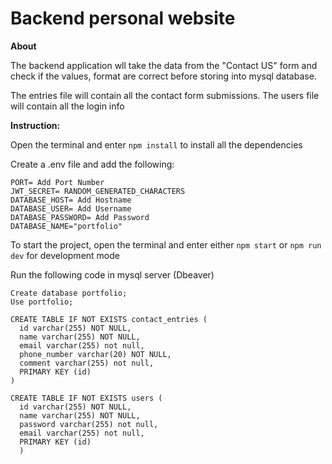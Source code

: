 # Backend personal website
**About**

The backend application wll take the data from the "Contact US" form and check if the values, format are correct before storing into mysql database. 

The entries file will contain all the contact form submissions. The users file will contain all the login info

**Instruction:**

Open the terminal and enter `npm install` to install all the dependencies

Create a .env file and add the following:
    
```
PORT= Add Port Number
JWT_SECRET= RANDOM_GENERATED_CHARACTERS
DATABASE_HOST= Add Hostname
DATABASE_USER= Add Username
DATABASE_PASSWORD= Add Password
DATABASE_NAME="portfolio"
```

To start the project, open the terminal and enter either `npm start` or `npm run dev` for development mode


Run the following code in mysql server (Dbeaver)
```
Create database portfolio;
Use portfolio;

CREATE TABLE IF NOT EXISTS contact_entries (
  id varchar(255) NOT NULL,
  name varchar(255) NOT NULL,
  email varchar(255) not null,
  phone_number varchar(20) NOT NULL,
  comment varchar(255) not null,
  PRIMARY KEY (id)
)

CREATE TABLE IF NOT EXISTS users (
  id varchar(255) NOT NULL,
  name varchar(255) NOT NULL,
  password varchar(255) not null,
  email varchar(255) not null,
  PRIMARY KEY (id)
  )
```
